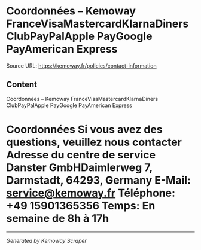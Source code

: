 # Coordonnées – Kemoway FranceVisaMastercardKlarnaDiners ClubPayPalApple PayGoogle PayAmerican Express

Source URL: https://kemoway.fr/policies/contact-information

## Content

Coordonnées – Kemoway FranceVisaMastercardKlarnaDiners ClubPayPalApple PayGoogle PayAmerican Express

# Coordonnées Si vous avez des questions, veuillez nous contacter Adresse du centre de service Danster GmbHDaimlerweg 7, Darmstadt, 64293, Germany E-Mail: service@kemoway.fr Téléphone: +49 15901365356 Temps: En semaine de 8h à 17h

---
*Generated by Kemoway Scraper*
